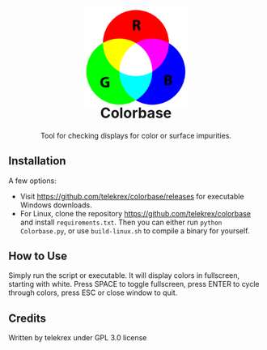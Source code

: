 <div align="center">
  <img src="_.png" height="200"/>
</div>
<h1 align="center" style="margin-top: -10px"> Colorbase </h1>
<p align="center" style="width: 100;">
   Tool for checking displays for color or surface impurities.
</p>

## Installation
A few options:
- Visit https://github.com/telekrex/colorbase/releases for executable Windows downloads.
- For Linux, clone the repository https://github.com/telekrex/colorbase and install `requirements.txt`. Then you can either run `python Colorbase.py`, or use `build-linux.sh` to compile a binary for yourself.

## How to Use
Simply run the script or executable. It will display colors in fullscreen, starting with white. Press SPACE to toggle fullscreen, press ENTER to cycle through colors, press ESC or close window to quit.

## Credits
Written by telekrex under GPL 3.0 license

